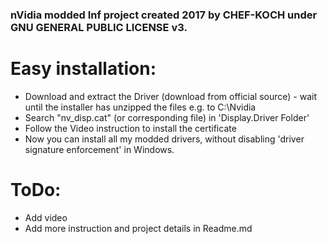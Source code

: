 ### nVidia modded Inf project created 2017 by CHEF-KOCH under GNU GENERAL PUBLIC LICENSE v3.


Easy installation:
===================


* Download and extract the Driver (download from official source) - wait until the installer has unzipped the files e.g. to C:\Nvidia
* Search "nv_disp.cat" (or corresponding file) in 'Display.Driver Folder'
* Follow the Video instruction to install the certificate
* Now you can install all my modded drivers, without disabling 'driver signature enforcement' in Windows.



ToDo:
======


* Add video
* Add more instruction and project details in Readme.md 